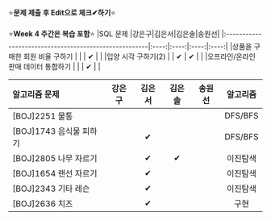 ⭐**문제 제출 후 Edit으로 체크✔하기**⭐<br/><br/>
⭐**Week 4 주간은 복습 포함**⭐
|SQL 문제                                               |강은구|김은서|김은솔|송원선|
|:------------------------------------------------------|:----:|:----:|:----:|:----:|
|상품을 구매한 회원 비율 구하기                           |      |      |  ✔   |      | 
|입양 시각 구하기(2)                                     |      |  ✔  | ✔    |      | 
|오프라인/온라인 판매 데이터 통합하기                      |      |      | ✔    |      | 


|알고리즘 문제                 |강은구|김은서|김은솔|송원선|알고리즘|
|:-----------------------------|:----:|:----:|:----:|:----:|:------:|
|[BOJ]2251 물통                |      |      |      |      |DFS/BFS|
|[BOJ]1743 음식물 피하기       |      |  ✔   |      |      |DFS/BFS|
|[BOJ]2805 나무 자르기         |      |  ✔   |  ✔   |      |이진탐색|
|[BOJ]1654 랜선 자르기         |      |  ✔   |      |      |이진탐색|
|[BOJ]2343 기타 레슨           |      |   ✔  |      |      |이진탐색|
|[BOJ]2636 치즈                |      |  ✔   |      |      |구현   |
